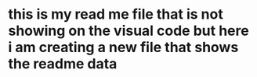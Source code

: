 # this is my read me file that is not showing on the visual code but here i am creating a new file that shows the readme data
